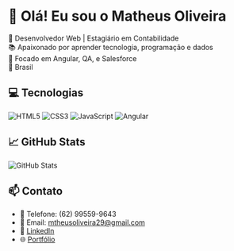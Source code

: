 # 👋 Olá! Eu sou o Matheus Oliveira

🎯 Desenvolvedor Web | Estagiário em Contabilidade  
📚 Apaixonado por aprender tecnologia, programação e dados  
🚀 Focado em Angular, QA, e Salesforce  
📍 Brasil

## 💻 Tecnologias
![HTML5](https://img.shields.io/badge/HTML5-E34F26?style=flat&logo=html5&logoColor=white)
![CSS3](https://img.shields.io/badge/CSS3-1572B6?style=flat&logo=css3&logoColor=white)
![JavaScript](https://img.shields.io/badge/JavaScript-F7DF1E?style=flat&logo=javascript&logoColor=black)
![Angular](https://img.shields.io/badge/Angular-DD0031?style=flat&logo=angular&logoColor=white)

## 📈 GitHub Stats
![GitHub Stats](https://github-readme-stats.vercel.app/api?username=matheusoliveira&show_icons=true&theme=radical)

## 📫 Contato
- 📱 Telefone: (62) 99559-9643
- 📧 Email: mtheusoliveira29@gmail.com 
- 💼 [LinkedIn](www.linkedin.com/in/matheus-oliveira-a0716a236)  
- 🌐 [Portfólio](www.linkedin.com/in/matheus-oliveira-a0716a236)
